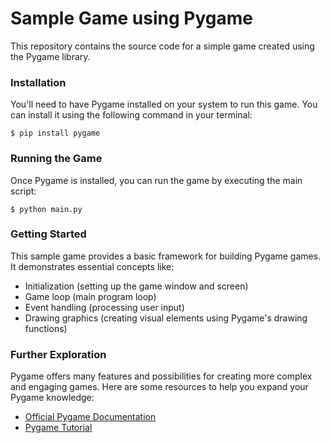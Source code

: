 Sample Game using Pygame
========================

This repository contains the source code for a simple game created using the Pygame library.

### Installation

You'll need to have Pygame installed on your system to run this game. You can install it using the following command in your terminal:

    $ pip install pygame

### Running the Game

Once Pygame is installed, you can run the game by executing the main script: 

    $ python main.py

### Getting Started

This sample game provides a basic framework for building Pygame games. It demonstrates essential concepts like:

* Initialization (setting up the game window and screen)
* Game loop (main program loop)
* Event handling (processing user input)
* Drawing graphics (creating visual elements using Pygame's drawing functions)

### Further Exploration

Pygame offers many features and possibilities for creating more complex and engaging games. Here are some resources to help you expand your Pygame knowledge:

* [Official Pygame Documentation](https://www.pygame.org/docs/)
* [Pygame Tutorial](https://realpython.com/lessons/basic-pygame-program/)